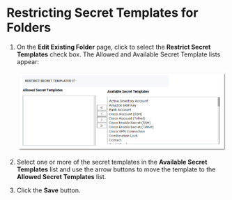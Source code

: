 [title]: # (Restricting Secret Templates for Folders)
[tags]: # (Folder)
[priority]: # (80)

# Restricting Secret Templates for Folders

1. On the **Edit Existing Folder** page, click to select the **Restrict Secret Templates** check box. The Allowed and Available Secret Template lists appear:

   ![1556825080644](images/1556825080644.png)

1. Select one or more of the secret templates in the **Available Secret Templates** list and use the arrow buttons to move the template to the **Allowed Secret Templates** list.

1. Click the **Save** button.

